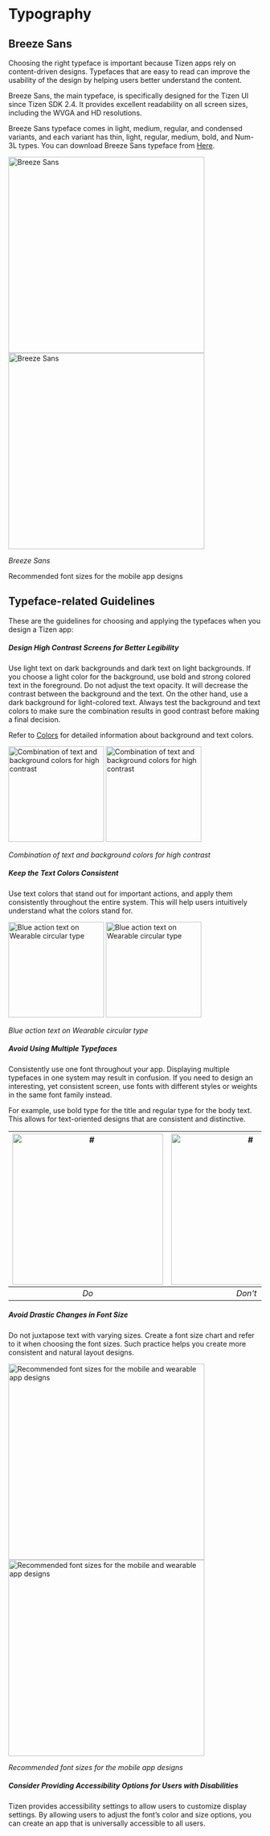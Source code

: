 ﻿
# Typography

<a name="breeze-sans"></a>
## Breeze Sans

Choosing the right typeface is important because Tizen apps rely on content-driven designs. Typefaces that are easy to read can improve the usability of the design by helping users better understand the content.

Breeze Sans, the main typeface, is specifically designed for the Tizen UI since Tizen SDK 2.4. It provides excellent readability on all screen sizes, including the WVGA and HD resolutions.

Breeze Sans typeface comes in light, medium, regular, and condensed variants, and each variant has thin, light, regular, medium, bold, and Num-3L types. You can download Breeze Sans typeface from [Here](https://developer.tizen.org/sites/default/files/documentation/breeze_sans.zip).

<img alt="Breeze Sans" src="media/16.png" width="390px" />  <img alt="Breeze Sans" src="media/16-2-15.png" width="390px" margin-left="9px" margin-bottom="377px" />  

*Breeze Sans*

Recommended font sizes for the mobile app designs

<a name="typeface-related-guidelines"></a>
## Typeface-related Guidelines

These are the guidelines for choosing and applying the typefaces when you design a Tizen app:

##### Design High Contrast Screens for Better Legibility

Use light text on dark backgrounds and dark text on light backgrounds. If you choose a light color for the background, use bold and strong colored text in the foreground. Do not adjust the text opacity. It will decrease the contrast between the background and the text. On the other hand, use a dark background for light-colored text. Always test the background and text colors to make sure the combination results in good contrast before making a final decision.

Refer to [Colors](colors.md) for detailed information about background and text colors.

<img src="media/2.1_set_alarm.png" alt="Combination of text and background colors for high contrast" width="190px" /> <img src="media/1.1_findmydevice.png" alt="Combination of text and background colors for high contrast" width="190px" margin-left="15px" />   

*Combination of text and background colors for high contrast*

##### Keep the Text Colors Consistent

Use text colors that stand out for important actions, and apply them consistently throughout the entire system. This will help users intuitively understand what the colors stand for.

<img src="media/7.5_popup_bottom_button_2_.png" alt="Blue action text on Wearable circular type" width="190px" /> <img src="media/blueactiontext.png" alt="Blue action text on Wearable circular type" width="190px" margin-left="15px" />    

*Blue action text on Wearable circular type*

##### Avoid Using Multiple Typefaces

Consistently use one font throughout your app. Displaying multiple typefaces in one system may result in confusion. If you need to design an interesting, yet consistent screen, use fonts with different styles or weights in the same font family instead.

For example, use bold type for the title and regular type for the body text. This allows for text-oriented designs that are consistent and distinctive.

| <img src="media/2.3.2_c.png" alt="#" width="300px" /> | <img src="media/2.3.2_d.png" alt="#" width="300px" /> |
|:---:|:---:|
| *Do* | *Don't* |

##### Avoid Drastic Changes in Font Size

Do not juxtapose text with varying sizes. Create a font size chart and refer to it when choosing the font sizes. Such practice helps you create more consistent and natural layout designs.

<img alt="Recommended font sizes for the mobile and wearable app designs" src="media/core_size_mobile-10.png" width="390px" />  <img alt="Recommended font sizes for the mobile and wearable app designs" src="media/core_size_wearable-13.png" width="390px" margin-left="9px" margin-bottom="244px" />  

*Recommended font sizes for the mobile app designs*

##### Consider Providing Accessibility Options for Users with Disabilities

Tizen provides accessibility settings to allow users to customize display settings. By allowing users to adjust the font’s color and size options, you can create an app that is universally accessible to all users.
